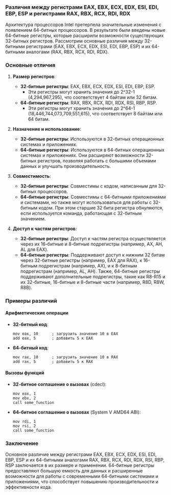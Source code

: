 ### Различия между регистрами EAX, EBX, ECX, EDX, ESI, EDI, EBP, ESP и регистрами RAX, RBX, RCX, RDI, RDX

Архитектура процессоров Intel претерпела значительные изменения с появлением 64-битных процессоров. В результате были введены новые 64-битные регистры, которые расширили возможности существующих 32-битных регистров. Рассмотрим основные различия между 32-битными регистрами (EAX, EBX, ECX, EDX, ESI, EDI, EBP, ESP) и их 64-битными аналогами (RAX, RBX, RCX, RDI, RDX).

### Основные отличия

1. **Размер регистров**:
   - **32-битные регистры**: EAX, EBX, ECX, EDX, ESI, EDI, EBP, ESP.
     - Эти регистры могут хранить значения до 2^32-1 (4,294,967,295), что соответствует 4 байтам или 32 битам.
   - **64-битные регистры**: RAX, RBX, RCX, RDI, RDX, RSI, RBP, RSP.
     - Эти регистры могут хранить значения до 2^64-1 (18,446,744,073,709,551,615), что соответствует 8 байтам или 64 битам.

2. **Назначение и использование**:
   - **32-битные регистры**: Используются в 32-битных операционных системах и приложениях.
   - **64-битные регистры**: Используются в 64-битных операционных системах и приложениях. Они расширяют возможности 32-битных регистров, позволяя работать с большими объемами данных и улучшать производительность.

3. **Совместимость**:
   - **32-битные регистры**: Совместимы с кодом, написанным для 32-битных процессоров.
   - **64-битные регистры**: Совместимы с 64-битными приложениями и системами, но также могут использоваться для работы с 32-битным кодом. При этом старшие 32 бита регистра обнуляются, если используется команда, работающая с 32-битным значением.

4. **Доступ к частям регистров**:
   - **32-битные регистры**: Доступ к частям регистра осуществляется через их 16-битные и 8-битные подрегистры (например, AX, AH, AL для EAX).
   - **64-битные регистры**: Поддерживают доступ к нижним 32 битам через 32-битные регистры (например, EAX для RAX), к 16-битным подрегистрам (например, AX), и к 8-битным подрегистрам (например, AL, AH). Также, 64-битные регистры поддерживают дополнительные подрегистры, такие как R8-R15 и их 32-битные, 16-битные и 8-битные части (например, R8D, R8W, R8B).

### Примеры различий

#### Арифметические операции

- **32-битный код**:
  ```assembly
  mov eax, 10      ; загрузить значение 10 в EAX
  add eax, 5       ; добавить 5 к EAX
  ```

- **64-битный код**:
  ```assembly
  mov rax, 10      ; загрузить значение 10 в RAX
  add rax, 5       ; добавить 5 к RAX
  ```

#### Вызовы функций

- **32-битное соглашение о вызовах** (cdecl):
  ```assembly
  mov eax, 1
  mov ebx, 2
  call some_function
  ```

- **64-битное соглашение о вызовах** (System V AMD64 ABI):
  ```assembly
  mov rdi, 1
  mov rsi, 2
  call some_function
  ```

### Заключение

Основное различие между регистрами EAX, EBX, ECX, EDX, ESI, EDI, EBP, ESP и их 64-битными аналогами RAX, RBX, RCX, RDI, RDX, RSI, RBP, RSP заключается в их размере и применении. 64-битные регистры предоставляют большую емкость для данных и расширенные возможности для работы с современными 64-битными системами и приложениями, что способствует повышению производительности и эффективности кода.